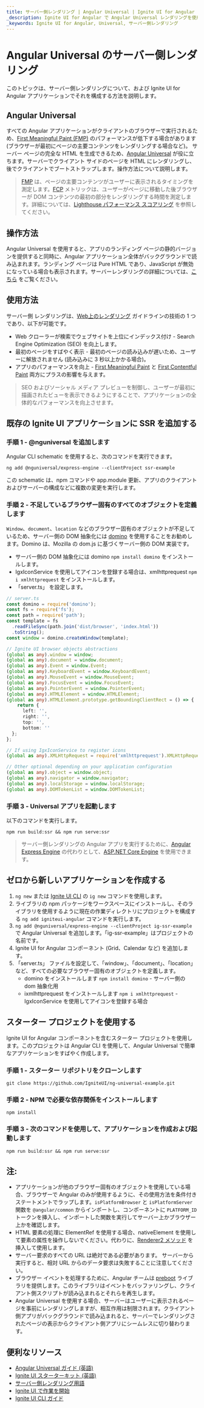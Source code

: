```yaml
---
title: サーバー側レンダリング | Angular Universal | Ignite UI for Angular | インフラジスティックス
_description: Ignite UI for Angular で Angular Universal レンダリングを使用する方法。
_keywords: Ignite UI for Angular, Universal, サーバー側レンダリング
---
```


# Angular Universal のサーバー側レンダリング

このトピックは、サーバー側レンダリングについて、および Ignite UI for Angular アプリケーションでそれを構成する方法を説明します。 

## Angular Universal

すべての Angular アプリケーションがクライアントのブラウザーで実行されるため、[First Meaningful Paint (FMP)](https://web.dev/first-meaningful-paint) のパフォーマンスが低下する場合があります (ブラウザーが最初にページの主要コンテンツをレンダリングする場合など)。 サーバー ページの完全な HTML を生成できるため、[Angular Universal](https://angular.io/guide/universal) が役に立ちます。サーバーでクライアント サイドのページを HTML にレンダリングし、後でクライアントでブートストラップします。操作方法について説明します。

> [FMP](https://web.dev/first-meaningful-paint) は、ページの主要コンテンツがユーザーに表示されるタイミングを測定します。[FCP](https://web.dev/first-contentful-paint) メトリックは、ユーザーがページに移動した後ブラウザーが DOM コンテンツの最初の部分をレンダリングする時間を測定します。詳細については、[Lighthouse パフォーマンス スコアリング](https://web.dev/performance-scoring) を参照してください。



## 操作方法

Angular Universal を使用すると、アプリのランディング ページの静的バージョンを提供すると同時に、Angular アプリケーション全体がバックグラウンドで読み込まれます。ランディング ページは Pure HTML であり、JavaScript が無効になっている場合も表示されます。サーバーレンダリングの詳細については、[こちら](https://developers.google.com/web/updates/2019/02/rendering-on-the-web) をご覧ください。

## 使用方法

サーバー側 レンダリングは、[Web上のレンダリング](https://developers.google.com/web/updates/2019/02/rendering-on-the-web) ガイドラインの技術の 1 つであり、以下が可能です。
- Web クローラーが検索でウェブサイトを上位にインデックス付け - Search Engine Optimization (SEO) を向上します。
- 最初のページをすばやく表示 - 最初のページの読み込みが遅いため、ユーザーに解放されません (読み込みに 3 秒以上かかる場合)。
- アプリのパフォーマンスを向上 - [First Meaningful Paint](https://web.dev/first-meaningful-paint) と [First Contentful Paint](https://web.dev/first-contentful-paint) 両方にプラスの影響を与えます。 

> SEO およびソーシャル メディア プレビューを制御し、ユーザーが最初に描画されたビューを表示できるようにすることで、アプリケーションの全体的なパフォーマンスを向上させます。

## 既存の Ignite UI アプリケーションに SSR を追加する

### 手順 1 - @nguniversal を追加します 
Angular CLI schematic を使用すると、次のコマンドを実行できます。

```
ng add @nguniversal/express-engine --clientProject ssr-example
```

この schematic は、npm コマンドや app.module 更新、アプリのクライアントおよびサーバーの構成などに複数の変更を実行します。

### 手順 2 - 不足しているブラウザー固有のすべてのオブジェクトを定義します
`Window`、`document`、`location` などのブラウザー固有のオブジェクトが不足しているため、サーバー側の DOM 抽象化には [domino](https://github.com/fgnass/domino#server-side-dom-implementation-based-on-mozillas-domjs) を使用することをお勧めします。Domino は、Mozilla の dom.js に基づくサーバー側の DOM 実装です。

- サーバー側の DOM 抽象化には domino `npm install domino` をインストールします。
- IgxIconService を使用してアイコンを登録する場合は、xmlhttprequest `npm i xmlhttprequest` をインストールします。
- 「server.ts」 を設定します。

```typescript
// server.ts
const domino = require('domino');
const fs = require('fs');
const path = require('path');
const template = fs
  .readFileSync(path.join('dist/browser', 'index.html'))
  .toString();
const window = domino.createWindow(template);

// Ignite UI browser objects abstractions
(global as any).window = window;
(global as any).document = window.document;
(global as any).Event = window.Event;
(global as any).KeyboardEvent = window.KeyboardEvent;
(global as any).MouseEvent = window.MouseEvent;
(global as any).FocusEvent = window.FocusEvent;
(global as any).PointerEvent = window.PointerEvent;
(global as any).HTMLElement = window.HTMLElement;
(global as any).HTMLElement.prototype.getBoundingClientRect = () => {
    return {
      left: '',
      right: '',
      top: '',
      bottom: ''
  };
};

// If using IgxIconService to register icons
(global as any).XMLHttpRequest = require('xmlhttprequest').XMLHttpRequest;

// Other optional depending on your application configuration
(global as any).object = window.object;
(global as any).navigator = window.navigator;
(global as any).localStorage = window.localStorage;
(global as any).DOMTokenList = window.DOMTokenList;
```

### 手順 3 - Universal アプリを起動します
以下のコマンドを実行します。

```
npm run build:ssr && npm run serve:ssr
```

> サーバー側レンダリングの Angular アプリを実行するために、[Angular Express Engine](https://github.com/angular/universal/blob/master/modules/express-engine/README.md) の代わりとして、[ASP.NET Core Engine](https://github.com/angular/universal/tree/master/modules/aspnetcore-engine) を使用できます。

## ゼロから新しいアプリケーションを作成する 

1. `ng new` または [Ignite UI CLI](./cli/getting-started-with-cli.md) の `ig new` コマンドを使用します。
2. ライブラリの npm パッケージをワークスペースにインストールし、そのライブラリを使用するように現在の作業ディレクトリにプロジェクトを構成する `ng add igniteui-angular` コマンドを実行します。
4. `ng add @nguniversal/express-engine --clientProject ig-ssr-example` で Angular Universal を追加します。「ig-ssr-example」はプロジェクトの名前です。
3. Ignite UI for Angular コンポーネント (Grid、Calendar など) を追加します。
4. 「server.ts」 ファイルを設定して、「window」、「document」、「location」 など、すべての必要なブラウザー固有のオブジェクトを定義します。
	- domino をインストールします `npm install domino` - サーバー側の dom 抽象化用
	- ixmlhttprequest をインストールします `npm i xmlhttprequest` - IgxIconService を使用してアイコンを登録する場合

## スターター プロジェクトを使用する

Ignite UI for Angular コンポーネントを含むスターター プロジェクトを使用します。このプロジェクトは Angular CLI を使用して、Angular Universal で簡単なアプリケーションをすばやく作成します。

### 手順 1 - スターター リポジトリをクローンします

```
git clone https://github.com/IgniteUI/ng-universal-example.git
```

### 手順 2 - NPM で必要な依存関係をインストールします

```
npm install
```

### 手順 3 - 次のコマンドを使用して、アプリケーションを作成および起動します

```
npm run build:ssr && npm run serve:ssr
```

## 注:

- アプリケーションが他のブラウザー固有のオブジェクトを使用している場合、ブラウザーで Angular のみが使用するように、その使用方法を条件付きステートメントでラップします。`isPlatformBrowser` と `isPlatformServer` 関数を `@angular/common` からインポートし、コンポーネントに `PLATFORM_ID` トークンを挿入し、インポートした関数を実行してサーバー上かブラウザー上かを確認します。 
- HTML 要素の処理に ElementRef を使用する場合、nativeElement を使用して要素の属性を操作しないでください。代わりに、[Renderer2 メソッド](https://alligator.io/angular/using-renderer2) を挿入して使用します。
- サーバー要求のすべての URL は絶対である必要があります。 サーバーから実行すると、相対 URL からのデータ要求は失敗することに注意してください。
- ブラウザー イベントを処理するために、Angular チームは [preboot](https://github.com/angular/preboot) ライブラリを提供します。このライブラリはイベントをバッファリングし、クライアント側スクリプトが読み込まれるとそれらを再生します。
- Angular Universal を使用する場合、サーバーはユーザーに表示されるページを事前にレンダリングしますが、相互作用は制限されます。クライアント側アプリがバックグラウンドで読み込まれると、サーバーでレンダリングされたページの表示からクライアント側アプリにシームレスに切り替わります。

## 便利なリソース

<div class="divider--half"></div>

* [Angular Universal ガイド (英語)](https://angular.io/guide/universal)
* [Ignite UI スターターキット (英語)](https://github.com/IgniteUI/ng-universal-example)
* [サーバー側レンダリング用語](https://developers.google.com/web/updates/2019/02/rendering-on-the-web)
* [Ignite UI で作業を開始](getting-started.md)
* [Ignite UI CLI ガイド](cli/step-by-step-guide.md)